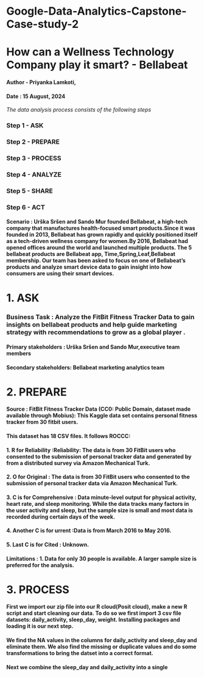 # Google-Data-Analytics-Capstone-Case-study-2
# How can a Wellness Technology Company play it smart? - Bellabeat
#### Author - Priyanka Lamkoti,
#### Date : 15 August, 2024
_The data analysis process consists of the following steps_
### Step 1 - ASK 
### Step 2 - PREPARE
### Step 3 - PROCESS
### Step 4 - ANALYZE
### Step 5 - SHARE
### Step 6 - ACT
#### Scenario : Urška Sršen and Sando Mur founded Bellabeat, a high-tech company that manufactures health-focused smart products.Since it was founded in 2013, Bellabeat has grown rapidly and quickly positioned itself as a tech-driven wellness company for women.By 2016, Bellabeat had opened offices around the world and launched multiple products. The 5 bellabeat products are Bellabeat app, Time,Spring,Leaf,Bellabeat membership. Our team has been asked to focus on one of Bellabeat’s products and analyze smart device data to gain insight into how consumers are using their smart devices.
# 1. ASK 
### Business Task : Analyze the FitBit Fitness Tracker Data to gain insights on bellabeat products and help guide marketing strategy with recommendations to grow as a global player .
#### Primary stakeholders : Urška Sršen and Sando Mur,executive team members
#### Secondary stakeholders: Bellabeat marketing analytics team
# 2. PREPARE 
#### Source : FitBit Fitness Tracker Data (CC0: Public Domain, dataset made available through Mobius): This Kaggle data set contains personal fitness tracker from 30 fitbit users.
#### This dataset has 18 CSV files. It follows ROCCC:
#### 1. R for Reliability :Reliability: The data is from 30 FitBit users who consented to the submission of personal tracker data and generated by from a distributed survey via Amazon Mechanical Turk.
#### 2. O for Original : The data is from 30 FitBit users who consented to the submission of personal tracker data via Amazon Mechanical Turk.
#### 3. C is for Comprehensive : Data minute-level output for physical activity, heart rate, and sleep monitoring. While the data tracks many factors in the user activity and sleep, but the sample size is small and most data is recorded during certain days of the week.
#### 4. Another C is for urrent :Data is from March 2016 to May 2016.
#### 5. Last C is for Cited : Unknown.
#### Limitations : 1. Data for only 30 people is available. A larger sample size is preferred for the analysis.

# 3. PROCESS
#### First we import our zip file into our R cloud(Posit cloud), make a new R script and start cleaning our data. To do so we first import 3 csv file datasets: daily_activity, sleep_day, weight. Installing packages and loading it is our next step.
#### We find the NA values in the columns for daily_activity and sleep_day and eliminate them. We also find the missing or duplicate values and do some transformations to bring the datset into a correct format.
#### Next we combine the sleep_day and daily_activity into a single 
